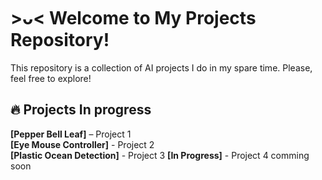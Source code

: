 # >ᴗ< Welcome to My Projects Repository!

This repository is a collection of AI projects I do in my spare time.
Please, feel free to explore!


## 🔥 Projects In progress  
**[Pepper Bell Leaf]** – Project 1                                                                                   
**[Eye Mouse Controller]** - Project 2                                                                                          
**[Plastic Ocean Detection]** - Project 3 
**[In Progress]** - Project 4 comming soon



